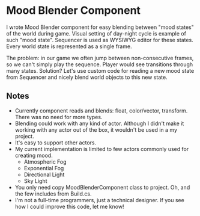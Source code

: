 # Mood Blender Component

I wrote Mood Blender component for easy blending between "mood states" of the world during game. Visual setting of day-night cycle is example of such "mood state".
Sequencer is used as WYSIWYG editor for these states. Every world state is represented as a single frame. 

The problem: in our game we often jump between non-consecutive frames, so we can't simply play the sequence. Player would see transitions through many states.
Solution? Let's use custom code for reading a new mood state from Sequencer and nicely blend world objects to this new state.

## Notes
* Currently component reads and blends: float, color/vector, transform. There was no need for more types.
* Blending could work with any kind of actor. Although I didn't make it working with any actor out of the box, it wouldn't be used in a my project.
* It's easy to support other actors. 
* My current implementation is limited to few actors commonly used for creating mood. 
  * Atmospheric Fog
  * Exponential Fog
  * Directional Light
  * Sky Light
* You only need copy MoodBlenderComponent class to project. Oh, and the few includes from Build.cs.
* I'm not a full-time programmers, just a technical designer. If you see how I could improve this code, let me know!